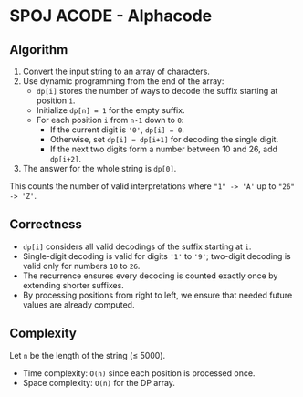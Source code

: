 # SPOJ ACODE - Alphacode

## Algorithm
1. Convert the input string to an array of characters.
2. Use dynamic programming from the end of the array:
   - `dp[i]` stores the number of ways to decode the suffix starting at position `i`.
   - Initialize `dp[n] = 1` for the empty suffix.
   - For each position `i` from `n-1` down to `0`:
     - If the current digit is `'0'`, `dp[i] = 0`.
     - Otherwise, set `dp[i] = dp[i+1]` for decoding the single digit.
     - If the next two digits form a number between 10 and 26, add `dp[i+2]`.
3. The answer for the whole string is `dp[0]`.

This counts the number of valid interpretations where `"1" -> 'A'` up to `"26" -> 'Z'`.

## Correctness
- `dp[i]` considers all valid decodings of the suffix starting at `i`.
- Single-digit decoding is valid for digits `'1'` to `'9'`; two-digit decoding is valid only
  for numbers `10` to `26`.
- The recurrence ensures every decoding is counted exactly once by extending shorter suffixes.
- By processing positions from right to left, we ensure that needed future values are already
  computed.

## Complexity
Let `n` be the length of the string (≤ 5000).
- Time complexity: `O(n)` since each position is processed once.
- Space complexity: `O(n)` for the DP array.

